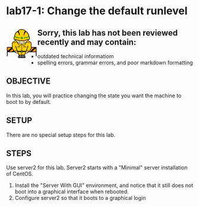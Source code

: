 # lab17-1: Change the default runlevel
## <img align="left" src="../images/ConstructionSign.png">Sorry, this lab has not been reviewed recently and may contain:
  - outdated technical informatiom
  - spelling errors, grammar errors, and poor markdown formatting

## OBJECTIVE

In this lab, you will practice changing the state you want the machine to
boot to by default.

## SETUP

There are no special setup steps for this lab.

## STEPS

Use server2 for this lab.  Server2 starts with a "Minimal" server installation
of CentOS.

1.  Install the "Server With GUI" environment, and notice that it 
    still does not boot into a graphical interface when rebooted.
2.  Configure server2 so that it boots to a graphical login
